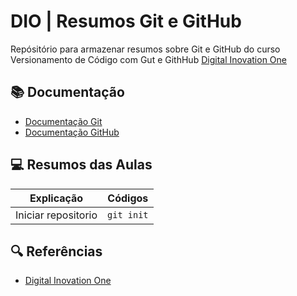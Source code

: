 # DIO | Resumos Git e GitHub

Repósitório para armazenar resumos sobre Git e GitHub do curso Versionamento de Código com Gut e GithHub
[Digital Inovation One](https://www.dio.me/)

## 📚️ Documentação
- [Documentação Git](https://git-scm.com/doc)
- [Documentação GitHub](http://docs.github.com/)

## 💻️ Resumos das Aulas

| Explicação | Códigos |
|-------|---------|
|Iniciar repositorio|``` git init ```|

## ️🔍️ Referências

- [Digital Inovation One](https://www.dio.me/)
